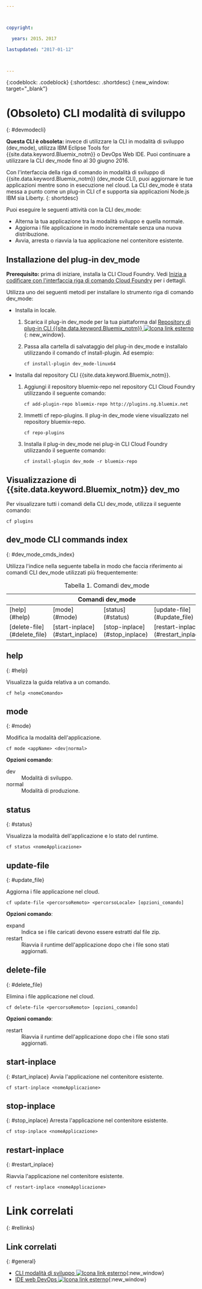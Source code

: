 ```yaml
---



copyright:

  years: 2015，2017

lastupdated: "2017-01-12"



---
```


{:codeblock: .codeblock}
{:shortdesc: .shortdesc}
{:new_window: target="_blank"}

# (Obsoleto) CLI modalità di sviluppo
{: #devmodecli}


**Questa CLI è obsoleta:** invece di utilizzare la CLI in modalità di sviluppo (dev_mode), utilizza IBM Eclipse Tools for {{site.data.keyword.Bluemix_notm}}  o DevOps Web IDE. Puoi continuare a utilizzare la CLI dev_mode fino al 30 giugno 2016.

Con l'interfaccia della riga di comando in modalità di sviluppo di {{site.data.keyword.Bluemix_notm}} (dev_mode CLI), puoi aggiornare le tue applicazioni mentre sono in esecuzione nel cloud. La CLI dev_mode è stata messa a punto come un plug-in CLI cf e supporta sia applicazioni Node.js IBM sia Liberty.
{: shortdesc}


Puoi eseguire le seguenti attività con la CLI dev_mode:
- Alterna la tua applicazione tra la modalità sviluppo e quella normale.
- Aggiorna i file applicazione in modo incrementale senza una nuova distribuzione.
- Avvia, arresta o riavvia la tua applicazione nel contenitore esistente.

## Installazione del plug-in dev_mode
**Prerequisito:** prima di iniziare, installa la CLI Cloud Foundry. Vedi [Inizia a codificare con l'interfaccia riga di comando Cloud Foundry](https://github.com/cloudfoundry/cli) per i dettagli.


Utilizza uno dei seguenti metodi per installare lo strumento riga di comando dev_mode:
- Installa in locale.
  1. Scarica il plug-in dev_mode per la tua piattaforma dal [Repository di plug-in CLI {{site.data.keyword.Bluemix_notm}} ![Icona link esterno](../../../icons/launch-glyph.svg)](http://plugins.ng.bluemix.net){: new_window}.
  2. Passa alla cartella di salvataggio del plug-in dev_mode e installalo utilizzando il comando cf install-plugin. Ad esempio:

        ```
        cf install-plugin dev_mode-linux64
        ```

- Installa dal repository CLI {{site.data.keyword.Bluemix_notm}}.
  1. Aggiungi il repository bluemix-repo nel repository CLI Cloud Foundry utilizzando il seguente comando:

        ```
        cf add-plugin-repo bluemix-repo http://plugins.ng.bluemix.net
        ```

  2. Immetti cf repo-plugins. Il plug-in dev_mode viene visualizzato nel repository bluemix-repo.

		```
        cf repo-plugins
        ```

  3. Installa il plug-in dev_mode nei plug-in CLI Cloud Foundry utilizzando il seguente comando:

        ```
        cf install-plugin dev_mode -r bluemix-repo
        ```

## Visualizzazione di {{site.data.keyword.Bluemix_notm}} dev_mo  

Per visualizzare tutti i comandi della CLI dev_mode, utilizza il seguente comando:

```
cf plugins
```

## dev_mode CLI commands index
{: #dev_mode_cmds_index}

Utilizza l'indice nella seguente tabella in modo che faccia riferimento ai comandi CLI dev_mode utilizzati più frequentemente:

<table summary="dev_mode commands index">
<caption>Tabella 1. Comandi dev_mode</caption>
 <thead>
 <th colspan="4">Comandi dev_mode</th>
 </thead>
 <tbody>
 <tr>
 <td>[help](#help)</td>
 <td>[mode](#mode)</td>
 <td>[status](#status)</td>
 <td>[update-file](#update_file)</td>
 </tr>
 <tr>
 <td>[delete-file](#delete_file)</td>
 <td>[start-inplace](#start_inplace)</td>
 <td>[stop-inplace](#stop_inplace)</td>
 <td>[restart-inplace](#restart_inplace)</td>
 </tr>
  </tbody>
 </table>


## help
{: #help}

Visualizza la guida relativa a un comando.

```
cf help <nomeComando>
```


## mode
{: #mode}

Modifica la modalità dell'applicazione.

```
cf mode <appName> <dev|normal>
```
<strong>Opzioni comando</strong>:

   <dl>
   <dt>dev</dt>
   <dd>Modalità di sviluppo.</dd>
   <dt>normal</dt>
   <dd>Modalità di produzione.</dd>
   </dl>


## status
{: #status}

Visualizza la modalità dell'applicazione e lo stato del runtime.
```
cf status <nomeApplicazione>
```



## update-file
{: #update_file}

Aggiorna i file applicazione nel cloud.

```
cf update-file <percorsoRemoto> <percorsoLocale> [opzioni_comando]
```


<strong>Opzioni comando</strong>:

   <dl>
   <dt>expand</dt>
   <dd>Indica se i file caricati devono essere estratti dal file zip.</dd>
   <dt>restart</dt>
   <dd>Riavvia il runtime dell'applicazione dopo che i file sono stati aggiornati.</dd>
   </dl>



## delete-file
{: #delete_file}

Elimina i file applicazione nel cloud.

```
cf delete-file <percorsoRemoto> [opzioni_comando]
```


<strong>Opzioni comando</strong>:
 <dl>
   <dt>restart</dt>
   <dd>Riavvia il runtime dell'applicazione dopo che i file sono stati aggiornati.</dd>
  </dl>


## start-inplace
{: #start_inplace}
Avvia l'applicazione nel contenitore esistente.

```
cf start-inplace <nomeApplicazione>
```



## stop-inplace
{: #stop_inplace}
Arresta l'applicazione nel contenitore esistente.

```
cf stop-inplace <nomeApplicazione>
```



## restart-inplace
{: #restart_inplace}

Riavvia l'applicazione nel contenitore esistente.

```
cf restart-inplace <nomeApplicazione>
```



# Link correlati
{: #rellinks}

## Link correlati
{: #general}
* [CLI modalità di sviluppo ![Icona link esterno](../../../icons/launch-glyph.svg)](http://clis.ng.bluemix.net/ui/repository.html#cf-plugins){:new_window}
* [IDE web DevOps ![Icona link esterno](../../../icons/launch-glyph.svg)](https://hub.jazz.net/docs/deploy/){:new_window}
